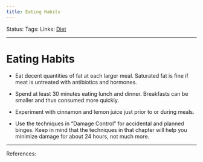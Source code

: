 ```yaml
---
title: Eating Habits
---
```

Status:
Tags:
Links: [Diet](out/diet.md)
___
# Eating Habits
 - Eat decent quantities of fat at each larger meal. Saturated fat is fine if meat is untreated with antibiotics and hormones.

- Spend at least 30 minutes eating lunch and dinner. Breakfasts can be smaller and thus consumed more quickly.

- Experiment with cinnamon and lemon juice just prior to or during meals.

- Use the techniques in “Damage Control” for accidental and planned binges. Keep in mind that the techniques in that chapter will help you minimize damage for about 24 hours, not much more.
___
References: